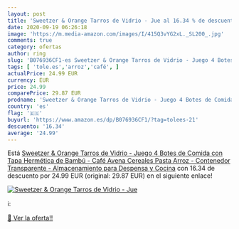 ```yaml
---
layout: post
title: 'Sweetzer & Orange Tarros de Vidrio - Jue al 16.34 % de descuento'
date: 2020-09-19 06:26:18
image: 'https://m.media-amazon.com/images/I/415Q3vYG2xL._SL200_.jpg'
comments: true
category: ofertas
author: ring
slug: 'B076936CF1-es Sweetzer & Orange Tarros de Vidrio - Juego 4 Botes de...'
tags: [ 'tole.es','arroz','café', ]
actualPrice: 24.99 EUR
currency: EUR
price: 24.99
comparePrice: 29.87 EUR
prodname: 'Sweetzer & Orange Tarros de Vidrio - Juego 4 Botes de Comida con Tapa Hermética de Bambú - Café  Avena  Cereales  Pasta  Arroz - Contenedor Transparente - Almacenamiento para Despensa y Cocina'
country: 'es'
flag: '🇪🇸'
buyurl: 'https://www.amazon.es/dp/B076936CF1/?tag=tolees-21'
descuento: '16.34'
average: '24.99'
---
```


Está [Sweetzer & Orange Tarros de Vidrio - Juego 4 Botes de Comida con Tapa Hermética de Bambú - Café  Avena  Cereales  Pasta  Arroz - Contenedor Transparente - Almacenamiento para Despensa y Cocina](https://www.amazon.es/dp/B076936CF1/?tag=tolees-21) con 16.34 de descuento por 24.99 EUR (original: 29.87 EUR) en el siguiente enlace!

[![Sweetzer & Orange Tarros de Vidrio - Jue](https://m.media-amazon.com/images/I/415Q3vYG2xL._SL200_.jpg)](https://www.amazon.es/dp/B076936CF1/?tag=tolees-21)

ℹ️:


[🛒 Ver la oferta!!](https://www.amazon.es/dp/B076936CF1/?tag=tolees-21)

